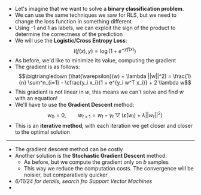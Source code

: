 + Let's imagine that we want to solve a **binary classification problem**.
+ We can use the same techniques we saw for RLS, but we need to change the loss function in something different
+ Using -1 and 1 as labels, we can exploit the sign of the product to determine the correctness of the prediction
+ We will use the **Logistic/Cross Entropy Loss**: $$l(f(x), y) = \log{(1 + e^{-y f(x)})}$$
+ As before, we'd like to minimize its value, computing the gradient
+ The gradient is as follows: $$\bigtriangledown (\hat{\varepsilon}(w) + \lambda ||w||^2) = \frac{1}{n} \sum^n_{i=1} - \cfrac{y_i x_i}{1 + e^{y_i w^T x_i}} + 2 \lambda w$$
+ This gradient is not linear in $w$, this means we can't solve and find $w$ with an equation!
+ We'll have to use the **Gradient Descent** method: $$w_0 = 0, \qquad w_{t+1} = w_t - \gamma_t \bigtriangledown (\hat{\varepsilon}(w_t) + \lambda ||w_t||^2)$$
+ This is an **iterative method**, with each iteration we get closer and closer to the optimal solution
---
+ The gradient descent method can be costly
+ Another solution is the **Stochastic Gradient Descent** method:
	+ As before, but we compute the gradient only on $b$ samples
	+ This way we reduce the computation costs. The convergence will be noisier, but comparatively quicker 
+ *6/11/24 for details, search fro Support Vector Machines*
+ 